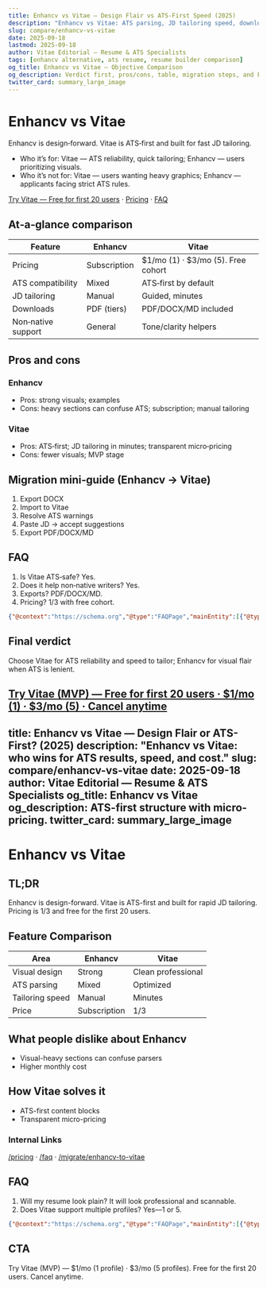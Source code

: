 ```yaml
---
title: Enhancv vs Vitae — Design Flair vs ATS‑First Speed (2025)
description: "Enhancv vs Vitae: ATS parsing, JD tailoring speed, downloads, pricing transparency, and non‑native English support."
slug: compare/enhancv-vs-vitae
date: 2025-09-18
lastmod: 2025-09-18
author: Vitae Editorial — Resume & ATS Specialists
tags: [enhancv alternative, ats resume, resume builder comparison]
og_title: Enhancv vs Vitae — Objective Comparison
og_description: Verdict first, pros/cons, table, migration steps, and FAQ.
twitter_card: summary_large_image
---
```


# Enhancv vs Vitae

Enhancv is design‑forward. Vitae is ATS‑first and built for fast JD tailoring.

- Who it’s for: Vitae — ATS reliability, quick tailoring; Enhancv — users prioritizing visuals.
- Who it’s not for: Vitae — users wanting heavy graphics; Enhancv — applicants facing strict ATS rules.

[Try Vitae — Free for first 20 users](#/cta-top) · [Pricing](/pricing) · [FAQ](/faq)

## At‑a‑glance comparison

| Feature | Enhancv | Vitae |
|---|---|---|
| Pricing | Subscription | $1/mo (1) · $3/mo (5). Free cohort |
| ATS compatibility | Mixed | ATS‑first by default |
| JD tailoring | Manual | Guided, minutes |
| Downloads | PDF (tiers) | PDF/DOCX/MD included |
| Non‑native support | General | Tone/clarity helpers |

## Pros and cons

### Enhancv
- Pros: strong visuals; examples
- Cons: heavy sections can confuse ATS; subscription; manual tailoring

### Vitae
- Pros: ATS‑first; JD tailoring in minutes; transparent micro‑pricing
- Cons: fewer visuals; MVP stage

## Migration mini‑guide (Enhancv → Vitae)
1) Export DOCX  
2) Import to Vitae  
3) Resolve ATS warnings  
4) Paste JD → accept suggestions  
5) Export PDF/DOCX/MD

## FAQ
1) Is Vitae ATS‑safe? Yes.  
2) Does it help non‑native writers? Yes.  
3) Exports? PDF/DOCX/MD.  
4) Pricing? $1/$3 with free cohort.

```json
{"@context":"https://schema.org","@type":"FAQPage","mainEntity":[{"@type":"Question","name":"Is Vitae ATS-safe?","acceptedAnswer":{"@type":"Answer","text":"Yes—single-column, semantic headings."}}]}
```

## Final verdict
Choose Vitae for ATS reliability and speed to tailor; Enhancv for visual flair when ATS is lenient.

[Try Vitae (MVP) — Free for first 20 users · $1/mo (1) · $3/mo (5) · Cancel anytime](#/cta-bottom)
---
title: Enhancv vs Vitae — Design Flair or ATS-First? (2025)
description: "Enhancv vs Vitae: who wins for ATS results, speed, and cost."
slug: compare/enhancv-vs-vitae
date: 2025-09-18
author: Vitae Editorial — Resume & ATS Specialists
og_title: Enhancv vs Vitae
og_description: ATS-first structure with micro-pricing.
twitter_card: summary_large_image
---

# Enhancv vs Vitae

## TL;DR
Enhancv is design-forward. Vitae is ATS-first and built for rapid JD tailoring. Pricing is $1/$3 and free for the first 20 users.

## Feature Comparison
| Area | Enhancv | Vitae |
|---|---|---|
| Visual design | Strong | Clean professional |
| ATS parsing | Mixed | Optimized |
| Tailoring speed | Manual | Minutes |
| Price | Subscription | $1/$3 |

## What people dislike about Enhancv
- Visual-heavy sections can confuse parsers
- Higher monthly cost

## How Vitae solves it
- ATS-first content blocks
- Transparent micro-pricing

### Internal Links
[/pricing](/pricing) · [/faq](/faq) · [/migrate/enhancv-to-vitae](/migrate/enhancv-to-vitae)

## FAQ
1. Will my resume look plain? It will look professional and scannable.
2. Does Vitae support multiple profiles? Yes—1 or 5.

```json
{"@context":"https://schema.org","@type":"FAQPage","mainEntity":[{"@type":"Question","name":"Is it plain?","acceptedAnswer":{"@type":"Answer","text":"Professional and scannable for ATS."}},{"@type":"Question","name":"Multiple profiles?","acceptedAnswer":{"@type":"Answer","text":"Yes—1 or 5 with micro-pricing."}}]}
```

## CTA
Try Vitae (MVP) — $1/mo (1 profile) · $3/mo (5 profiles). Free for the first 20 users. Cancel anytime.


